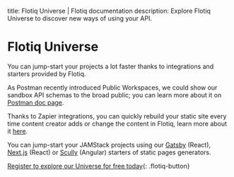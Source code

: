 title: Flotiq Universe | Flotiq documentation
description: Explore Flotiq Universe to discover new ways of using your API.

# Flotiq Universe

You can jump-start your projects a lot faster thanks to integrations and starters provided by Flotiq.

As Postman recently introduced Public Workspaces, we could show our sandbox API schemas to the broad public; you can learn more about it on [Postman doc page](postman.md).

Thanks to Zapier integrations, you can quickly rebuild your static site every time content creator adds or change the content in Flotiq, learn more about it [here](zapier.md).

You can jump-start your JAMStack projects using our [Gatsby](gatsby.md) (React), [Next.js](nextjs.md) (React) or [Scully](scully.md) (Angular) starters of static pages generators.


[Register to explore our Universe for free today](https://editor.flotiq.com/register.html){: .flotiq-button}
